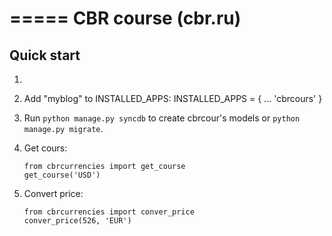 =====
CBR course (cbr.ru)
=====

Quick start
-----------
1.

2. Add "myblog" to INSTALLED_APPS:
  INSTALLED_APPS = {
    ...
    'cbrcours'
  }

3. Run `python manage.py syncdb` to create cbrcour's models or `python manage.py migrate`.

4. Get cours:
    ```
    from cbrcurrencies import get_course
    get_course('USD')
    ```

5.  Convert price:
    ```
    from cbrcurrencies import conver_price
    conver_price(526, 'EUR')
    ``` 


